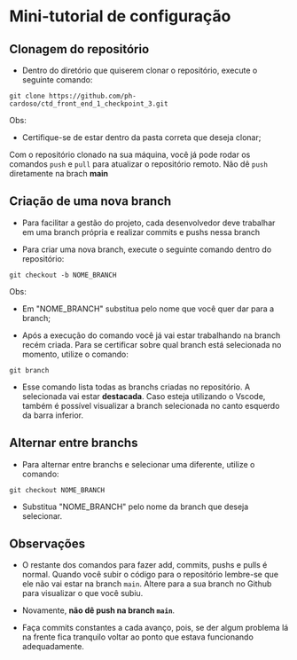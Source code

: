 # Mini-tutorial de configuração

## Clonagem do repositório

- Dentro do diretório que quiserem clonar o repositório, execute o seguinte comando:

``` git
git clone https://github.com/ph-cardoso/ctd_front_end_1_checkpoint_3.git
```

Obs:

- Certifique-se de estar dentro da pasta correta que deseja clonar;

Com o repositório clonado na sua máquina, você já pode rodar os comandos `push` e `pull` para atualizar o repositório remoto. Não dê `push` diretamente na brach **main**

## Criação de uma nova branch

- Para facilitar a gestão do projeto, cada desenvolvedor deve trabalhar em uma branch própria e realizar commits e pushs nessa branch

- Para criar uma nova branch, execute o seguinte comando dentro do repositório:

``` git
git checkout -b NOME_BRANCH
```

Obs:

- Em "NOME_BRANCH" substitua pelo nome que você quer dar para a branch;

- Após a execução do comando você já vai estar trabalhando na branch recém criada. Para se certificar sobre qual branch está selecionada no momento, utilize o comando:

``` git
git branch
```

- Esse comando lista todas as branchs criadas no repositório. A selecionada vai estar **destacada**. Caso esteja utilizando o Vscode, também é possível visualizar a branch selecionada no canto esquerdo da barra inferior.

## Alternar entre branchs

- Para alternar entre branchs e selecionar uma diferente, utilize o comando:

``` git
git checkout NOME_BRANCH
```

- Substitua "NOME_BRANCH" pelo nome da branch que deseja selecionar.

## Observações

- O restante dos comandos para fazer add, commits, pushs e pulls é normal. Quando você subir o código para o repositório lembre-se que ele não vai estar na branch `main`. Altere para a sua branch no Github para visualizar o que você subiu.

- Novamente, **não dê push na branch `main`**.

- Faça commits constantes a cada avanço, pois, se der algum problema lá na frente fica tranquilo voltar ao ponto que estava funcionando adequadamente.
